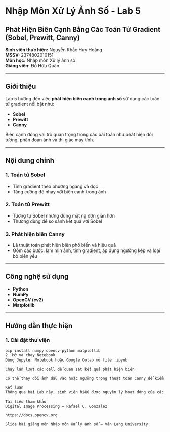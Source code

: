# Nhập Môn Xử Lý Ảnh Số - Lab 5  
## **Phát Hiện Biên Cạnh Bằng Các Toán Tử Gradient (Sobel, Prewitt, Canny)**  
**Sinh viên thực hiện:** Nguyễn Khắc Huy Hoàng  
**MSSV:** 2374802010151  
**Môn học:** Nhập môn Xử lý ảnh số  
**Giảng viên:** Đỗ Hữu Quân  

---

## Giới thiệu

Lab 5 hướng đến việc **phát hiện biên cạnh trong ảnh số** sử dụng các toán tử gradient nổi bật như:
- **Sobel**
- **Prewitt**
- **Canny**

Biên cạnh đóng vai trò quan trọng trong các bài toán như phát hiện đối tượng, phân đoạn ảnh và thị giác máy tính.

---

## Nội dung chính

### 1. Toán tử Sobel
- Tính gradient theo phương ngang và dọc
- Tăng cường độ nhạy với biên cạnh trong ảnh

### 2. Toán tử Prewitt
- Tương tự Sobel nhưng dùng mặt nạ đơn giản hơn
- Thường dùng để so sánh kết quả với Sobel

### 3. Phát hiện biên Canny
- Là thuật toán phát hiện biên phổ biến và hiệu quả
- Gồm các bước: làm mịn ảnh, tính gradient, áp dụng ngưỡng kép và loại bỏ biên yếu

---

## Công nghệ sử dụng

- **Python**
- **NumPy**
- **OpenCV (cv2)**
- **Matplotlib**

---

## Hướng dẫn thực hiện

### 1. Cài đặt thư viện

```bash
pip install numpy opencv-python matplotlib
2. Mở và chạy Notebook
Dùng Jupyter Notebook hoặc Google Colab mở file .ipynb

Chạy lần lượt các cell để quan sát kết quả phát hiện biên

Có thể thay đổi ảnh đầu vào hoặc ngưỡng trong thuật toán Canny để kiểm tra kết quả

Kết luận
Thông qua bài Lab này, sinh viên hiểu được nguyên lý hoạt động của các phương pháp phát hiện biên và đánh giá được ưu nhược điểm của từng phương pháp trong thực tế.

Tài liệu tham khảo
Digital Image Processing – Rafael C. Gonzalez

https://docs.opencv.org

Slide bài giảng môn Nhập môn Xử lý ảnh số – Văn Lang University
